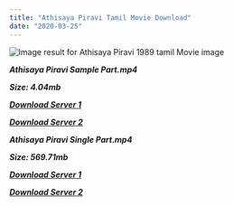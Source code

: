 ```yaml
---
title: "Athisaya Piravi Tamil Movie Download"
date: "2020-03-25"
---
```


![Image result for Athisaya Piravi 1989 tamil Movie image](https://img.tviso.com/ES/poster/w430/74/ef/74ef356158e12fd0a8ce93f13449b58c.jpg)

**_Athisaya Piravi Sample Part.mp4_**

**_Size: 4.04mb_**

**_[Download Server 1](http://b5.wetransfer.vip/files/{6f622526c29ee360cda5b2e87a916054ceacd5b4cb5e41dd1b031440e2d63f02}20Actor{6f622526c29ee360cda5b2e87a916054ceacd5b4cb5e41dd1b031440e2d63f02}20Hits{6f622526c29ee360cda5b2e87a916054ceacd5b4cb5e41dd1b031440e2d63f02}20Collection/Rajinikanth{6f622526c29ee360cda5b2e87a916054ceacd5b4cb5e41dd1b031440e2d63f02}20Movies{6f622526c29ee360cda5b2e87a916054ceacd5b4cb5e41dd1b031440e2d63f02}20Collection/Rajinikanth{6f622526c29ee360cda5b2e87a916054ceacd5b4cb5e41dd1b031440e2d63f02}20New{6f622526c29ee360cda5b2e87a916054ceacd5b4cb5e41dd1b031440e2d63f02}20Collection/Athisaya{6f622526c29ee360cda5b2e87a916054ceacd5b4cb5e41dd1b031440e2d63f02}20Piravi{6f622526c29ee360cda5b2e87a916054ceacd5b4cb5e41dd1b031440e2d63f02}20(1990)/Athisaya{6f622526c29ee360cda5b2e87a916054ceacd5b4cb5e41dd1b031440e2d63f02}20Piravi{6f622526c29ee360cda5b2e87a916054ceacd5b4cb5e41dd1b031440e2d63f02}20{6f622526c29ee360cda5b2e87a916054ceacd5b4cb5e41dd1b031440e2d63f02}20Sample{6f622526c29ee360cda5b2e87a916054ceacd5b4cb5e41dd1b031440e2d63f02}20HD.mp4)_**

**_[Download Server 2](http://b5.wetransfer.vip/files/{6f622526c29ee360cda5b2e87a916054ceacd5b4cb5e41dd1b031440e2d63f02}20Actor{6f622526c29ee360cda5b2e87a916054ceacd5b4cb5e41dd1b031440e2d63f02}20Hits{6f622526c29ee360cda5b2e87a916054ceacd5b4cb5e41dd1b031440e2d63f02}20Collection/Rajinikanth{6f622526c29ee360cda5b2e87a916054ceacd5b4cb5e41dd1b031440e2d63f02}20Movies{6f622526c29ee360cda5b2e87a916054ceacd5b4cb5e41dd1b031440e2d63f02}20Collection/Rajinikanth{6f622526c29ee360cda5b2e87a916054ceacd5b4cb5e41dd1b031440e2d63f02}20New{6f622526c29ee360cda5b2e87a916054ceacd5b4cb5e41dd1b031440e2d63f02}20Collection/Athisaya{6f622526c29ee360cda5b2e87a916054ceacd5b4cb5e41dd1b031440e2d63f02}20Piravi{6f622526c29ee360cda5b2e87a916054ceacd5b4cb5e41dd1b031440e2d63f02}20(1990)/Athisaya{6f622526c29ee360cda5b2e87a916054ceacd5b4cb5e41dd1b031440e2d63f02}20Piravi{6f622526c29ee360cda5b2e87a916054ceacd5b4cb5e41dd1b031440e2d63f02}20{6f622526c29ee360cda5b2e87a916054ceacd5b4cb5e41dd1b031440e2d63f02}20Sample{6f622526c29ee360cda5b2e87a916054ceacd5b4cb5e41dd1b031440e2d63f02}20HD.mp4)_**

**_Athisaya Piravi Single Part.mp4_**

**_Size: 569.71mb_**

**_[Download Server 1](http://b5.wetransfer.vip/files/{6f622526c29ee360cda5b2e87a916054ceacd5b4cb5e41dd1b031440e2d63f02}20Actor{6f622526c29ee360cda5b2e87a916054ceacd5b4cb5e41dd1b031440e2d63f02}20Hits{6f622526c29ee360cda5b2e87a916054ceacd5b4cb5e41dd1b031440e2d63f02}20Collection/Rajinikanth{6f622526c29ee360cda5b2e87a916054ceacd5b4cb5e41dd1b031440e2d63f02}20Movies{6f622526c29ee360cda5b2e87a916054ceacd5b4cb5e41dd1b031440e2d63f02}20Collection/Rajinikanth{6f622526c29ee360cda5b2e87a916054ceacd5b4cb5e41dd1b031440e2d63f02}20New{6f622526c29ee360cda5b2e87a916054ceacd5b4cb5e41dd1b031440e2d63f02}20Collection/Athisaya{6f622526c29ee360cda5b2e87a916054ceacd5b4cb5e41dd1b031440e2d63f02}20Piravi{6f622526c29ee360cda5b2e87a916054ceacd5b4cb5e41dd1b031440e2d63f02}20(1990)/Athisaya{6f622526c29ee360cda5b2e87a916054ceacd5b4cb5e41dd1b031440e2d63f02}20Piravi{6f622526c29ee360cda5b2e87a916054ceacd5b4cb5e41dd1b031440e2d63f02}20{6f622526c29ee360cda5b2e87a916054ceacd5b4cb5e41dd1b031440e2d63f02}20Single{6f622526c29ee360cda5b2e87a916054ceacd5b4cb5e41dd1b031440e2d63f02}20Part{6f622526c29ee360cda5b2e87a916054ceacd5b4cb5e41dd1b031440e2d63f02}20HD.mp4)_**

**_[Download Server 2](http://b5.wetransfer.vip/files/{6f622526c29ee360cda5b2e87a916054ceacd5b4cb5e41dd1b031440e2d63f02}20Actor{6f622526c29ee360cda5b2e87a916054ceacd5b4cb5e41dd1b031440e2d63f02}20Hits{6f622526c29ee360cda5b2e87a916054ceacd5b4cb5e41dd1b031440e2d63f02}20Collection/Rajinikanth{6f622526c29ee360cda5b2e87a916054ceacd5b4cb5e41dd1b031440e2d63f02}20Movies{6f622526c29ee360cda5b2e87a916054ceacd5b4cb5e41dd1b031440e2d63f02}20Collection/Rajinikanth{6f622526c29ee360cda5b2e87a916054ceacd5b4cb5e41dd1b031440e2d63f02}20New{6f622526c29ee360cda5b2e87a916054ceacd5b4cb5e41dd1b031440e2d63f02}20Collection/Athisaya{6f622526c29ee360cda5b2e87a916054ceacd5b4cb5e41dd1b031440e2d63f02}20Piravi{6f622526c29ee360cda5b2e87a916054ceacd5b4cb5e41dd1b031440e2d63f02}20(1990)/Athisaya{6f622526c29ee360cda5b2e87a916054ceacd5b4cb5e41dd1b031440e2d63f02}20Piravi{6f622526c29ee360cda5b2e87a916054ceacd5b4cb5e41dd1b031440e2d63f02}20{6f622526c29ee360cda5b2e87a916054ceacd5b4cb5e41dd1b031440e2d63f02}20Single{6f622526c29ee360cda5b2e87a916054ceacd5b4cb5e41dd1b031440e2d63f02}20Part{6f622526c29ee360cda5b2e87a916054ceacd5b4cb5e41dd1b031440e2d63f02}20HD.mp4)_**
